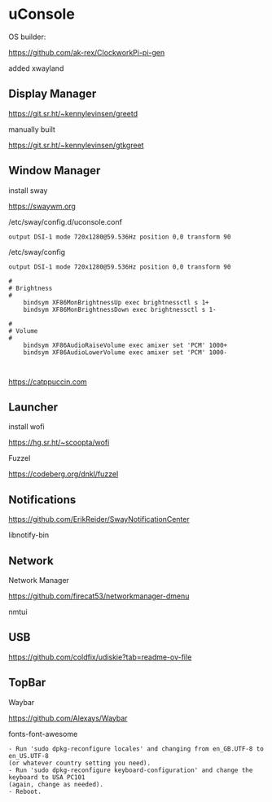 # uConsole

OS builder:

https://github.com/ak-rex/ClockworkPi-pi-gen

added xwayland



## Display Manager

https://git.sr.ht/~kennylevinsen/greetd



manually built

https://git.sr.ht/~kennylevinsen/gtkgreet





## Window Manager

install sway

https://swaywm.org



/etc/sway/config.d/uconsole.conf

```
output DSI-1 mode 720x1280@59.536Hz position 0,0 transform 90
```



/etc/sway/config

```
output DSI-1 mode 720x1280@59.536Hz position 0,0 transform 90

#
# Brightness
#
    bindsym XF86MonBrightnessUp exec brightnessctl s 1+
    bindsym XF86MonBrightnessDown exec brightnessctl s 1-
    
#
# Volume
#
    bindsym XF86AudioRaiseVolume exec amixer set 'PCM' 1000+
    bindsym XF86AudioLowerVolume exec amixer set 'PCM' 1000-    
    
    
```





https://catppuccin.com





## Launcher

install wofi

https://hg.sr.ht/~scoopta/wofi

Fuzzel

https://codeberg.org/dnkl/fuzzel



## Notifications

https://github.com/ErikReider/SwayNotificationCenter

libnotify-bin



## Network

Network Manager

https://github.com/firecat53/networkmanager-dmenu



nmtui



## USB

https://github.com/coldfix/udiskie?tab=readme-ov-file



## TopBar

Waybar

https://github.com/Alexays/Waybar



fonts-font-awesome





```
- Run 'sudo dpkg-reconfigure locales' and changing from en_GB.UTF-8 to en_US.UTF-8
(or whatever country setting you need).
- Run 'sudo dpkg-reconfigure keyboard-configuration' and change the keyboard to USA PC101
(again, change as needed).
- Reboot.
```

